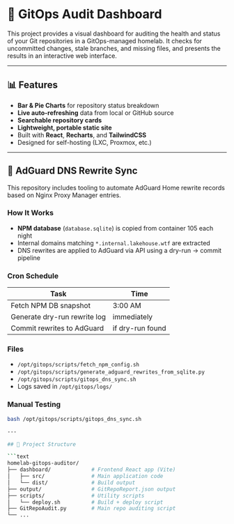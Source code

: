 ﻿# 🧭 GitOps Audit Dashboard

This project provides a visual dashboard for auditing the health and status of your Git repositories in a GitOps-managed homelab. It checks for uncommitted changes, stale branches, and missing files, and presents the results in an interactive web interface.

---

## 📊 Features

- **Bar & Pie Charts** for repository status breakdown
- **Live auto-refreshing** data from local or GitHub source
- **Searchable repository cards**
- **Lightweight, portable static site**
- Built with **React**, **Recharts**, and **TailwindCSS**
- Designed for self-hosting (LXC, Proxmox, etc.)

---

## 🧠 AdGuard DNS Rewrite Sync

This repository includes tooling to automate AdGuard Home rewrite records based on Nginx Proxy Manager entries.

### How It Works

- **NPM database** (`database.sqlite`) is copied from container 105 each night
- Internal domains matching `*.internal.lakehouse.wtf` are extracted
- DNS rewrites are applied to AdGuard via API using a dry-run → commit pipeline

### Cron Schedule

| Task                         | Time       |
|-----------------------------|------------|
| Fetch NPM DB snapshot       | 3:00 AM    |
| Generate dry-run rewrite log| immediately |
| Commit rewrites to AdGuard  | if dry-run found |

### Files

- `/opt/gitops/scripts/fetch_npm_config.sh`
- `/opt/gitops/scripts/generate_adguard_rewrites_from_sqlite.py`
- `/opt/gitops/scripts/gitops_dns_sync.sh`
- Logs saved in `/opt/gitops/logs/`

### Manual Testing

```bash
bash /opt/gitops/scripts/gitops_dns_sync.sh

---

## 📁 Project Structure

```text
homelab-gitops-auditor/
├── dashboard/             # Frontend React app (Vite)
│   ├── src/               # Main application code
│   └── dist/              # Build output
├── output/                # GitRepoReport.json output
├── scripts/               # Utility scripts
│   └── deploy.sh          # Build + deploy script
├── GitRepoAudit.py        # Main repo auditing script
└── ...

